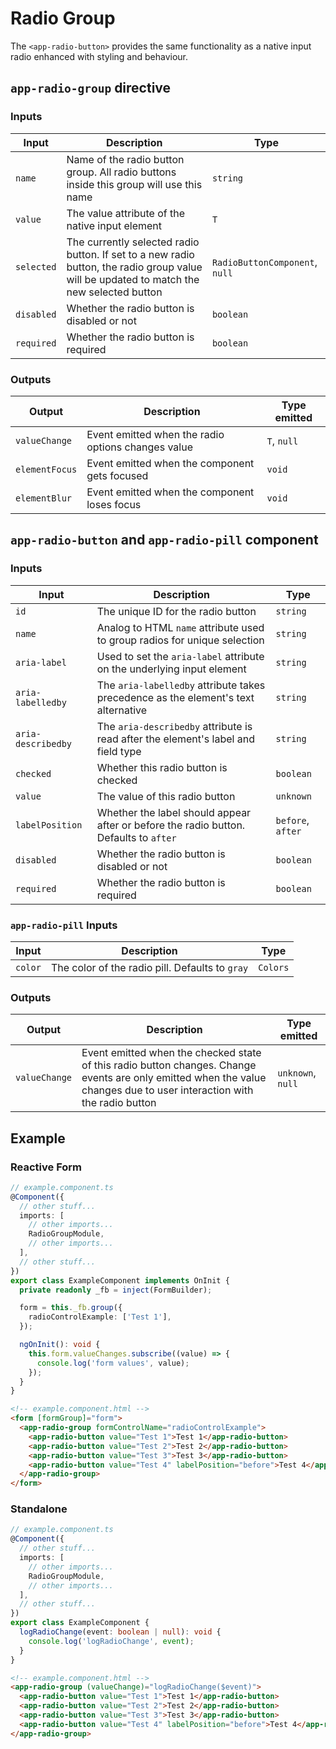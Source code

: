 # Radio Group

The `<app-radio-button>` provides the same functionality as a native input radio enhanced with styling and behaviour.

## `app-radio-group` directive

### Inputs

| Input      | Description                                                                                                                               | Type                           |
| ---------- | ----------------------------------------------------------------------------------------------------------------------------------------- | ------------------------------ |
| `name`     | Name of the radio button group. All radio buttons inside this group will use this name                                                    | `string`                       |
| `value`    | The value attribute of the native input element                                                                                           | `T`                            |
| `selected` | The currently selected radio button. If set to a new radio button, the radio group value will be updated to match the new selected button | `RadioButtonComponent`, `null` |
| `disabled` | Whether the radio button is disabled or not                                                                                               | `boolean`                      |
| `required` | Whether the radio button is required                                                                                                      | `boolean`                      |

### Outputs

| Output         | Description                                        | Type emitted |
| -------------- | -------------------------------------------------- | ------------ |
| `valueChange`  | Event emitted when the radio options changes value | `T`, `null`  |
| `elementFocus` | Event emitted when the component gets focused      | `void`       |
| `elementBlur`  | Event emitted when the component loses focus       | `void`       |

## `app-radio-button` and `app-radio-pill` component

### Inputs

| Input              | Description                                                                           | Type              |
| ------------------ | ------------------------------------------------------------------------------------- | ----------------- |
| `id`               | The unique ID for the radio button                                                    | `string`          |
| `name`             | Analog to HTML `name` attribute used to group radios for unique selection             | `string`          |
| `aria-label`       | Used to set the `aria-label` attribute on the underlying input element                | `string`          |
| `aria-labelledby`  | The `aria-labelledby` attribute takes precedence as the element's text alternative    | `string`          |
| `aria-describedby` | The `aria-describedby` attribute is read after the element's label and field type     | `string`          |
| `checked`          | Whether this radio button is checked                                                  | `boolean`         |
| `value`            | The value of this radio button                                                        | `unknown`         |
| `labelPosition`    | Whether the label should appear after or before the radio button. Defaults to `after` | `before`, `after` |
| `disabled`         | Whether the radio button is disabled or not                                           | `boolean`         |
| `required`         | Whether the radio button is required                                                  | `boolean`         |

### `app-radio-pill` Inputs

| Input   | Description                                     | Type     |
| ------- | ----------------------------------------------- | -------- |
| `color` | The color of the radio pill. Defaults to `gray` | `Colors` |

### Outputs

| Output        | Description                                                                                                                                                            | Type emitted      |
| ------------- | ---------------------------------------------------------------------------------------------------------------------------------------------------------------------- | ----------------- |
| `valueChange` | Event emitted when the checked state of this radio button changes. Change events are only emitted when the value changes due to user interaction with the radio button | `unknown`, `null` |

## Example

### Reactive Form

```typescript
// example.component.ts
@Component({
  // other stuff...
  imports: [
    // other imports...
    RadioGroupModule,
    // other imports...
  ],
  // other stuff...
})
export class ExampleComponent implements OnInit {
  private readonly _fb = inject(FormBuilder);

  form = this._fb.group({
    radioControlExample: ['Test 1'],
  });

  ngOnInit(): void {
    this.form.valueChanges.subscribe((value) => {
      console.log('form values', value);
    });
  }
}
```

```html
<!-- example.component.html -->
<form [formGroup]="form">
  <app-radio-group formControlName="radioControlExample">
    <app-radio-button value="Test 1">Test 1</app-radio-button>
    <app-radio-button value="Test 2">Test 2</app-radio-button>
    <app-radio-button value="Test 3">Test 3</app-radio-button>
    <app-radio-button value="Test 4" labelPosition="before">Test 4</app-radio-button>
  </app-radio-group>
</form>
```

### Standalone

```typescript
// example.component.ts
@Component({
  // other stuff...
  imports: [
    // other imports...
    RadioGroupModule,
    // other imports...
  ],
  // other stuff...
})
export class ExampleComponent {
  logRadioChange(event: boolean | null): void {
    console.log('logRadioChange', event);
  }
}
```

```html
<!-- example.component.html -->
<app-radio-group (valueChange)="logRadioChange($event)">
  <app-radio-button value="Test 1">Test 1</app-radio-button>
  <app-radio-button value="Test 2">Test 2</app-radio-button>
  <app-radio-button value="Test 3">Test 3</app-radio-button>
  <app-radio-button value="Test 4" labelPosition="before">Test 4</app-radio-button>
</app-radio-group>
```
